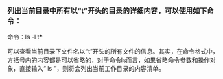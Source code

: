 ### 列出当前目录中所有以“t”开头的目录的详细内容，可以使用如下命令：

命令：ls -l t*   

可以查看当前目录下文件名以“t”开头的所有文件的信息。其实，在命令格式中，方括号内的内容都是可以省略的，对于命令ls而言，如果省略命令参数和操作对象，直接输入“ ls ”，则将会列出当前工作目录的内容清单。
